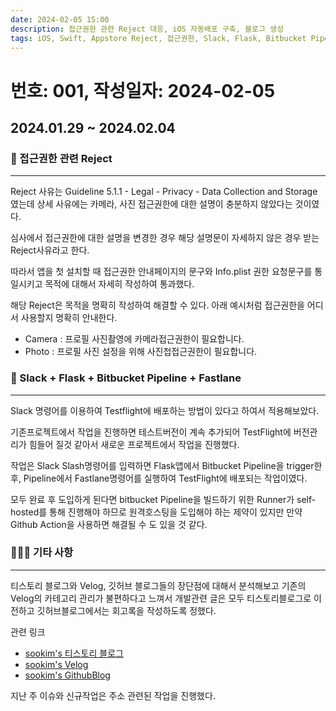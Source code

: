 ```yaml
---
date: 2024-02-05 15:00
description: 접근권한 관련 Reject 대응, iOS 자동배포 구축, 블로그 생성
tags: iOS, Swift, Appstore Reject, 접근권한, Slack, Flask, Bitbucket Pipeline, Fastlane, TestFlight, Blog
---
```

# 번호: 001, 작성일자: 2024-02-05

## 2024.01.29 ~ 2024.02.04
### 🫠 접근권한 관련 Reject
---

Reject 사유는 Guideline 5.1.1 - Legal - Privacy - Data Collection and Storage 였는데 상세 사유에는 카메라, 사진 접근권한에 대한 설명이 충분하지 않았다는 것이였다.

심사에서 접근권한에 대한 설명을 변경한 경우 해당 설명문이 자세하지 않은 경우 받는 Reject사유라고 한다.

따라서 앱을 첫 설치할 때 접근권한 안내페이지의 문구와 Info.plist 권한 요청문구를 통일시키고 목적에 대해서 자세히 작성하여 통과했다.

해당 Reject은 목적을 명확히 작성하여 해결할 수 있다.
아래 예시처럼 접근권한을 어디서 사용할지 명확히 안내한다.
- Camera : 프로필 사진촬영에 카메라접근권한이 필요합니다.
- Photo : 프로필 사진 설정을 위해 사진첩접근권한이 필요합니다.

### 🛫 Slack + Flask + Bitbucket Pipeline + Fastlane
---

Slack 명령어를 이용하여 Testflight에 배포하는 방법이 있다고 하여서 적용해보았다.

기존프로젝트에서 작업을 진행하면 테스트버전이 계속 추가되어 TestFlight에 버전관리가 힘들어 질것 같아서 새로운 프로젝트에서 작업을 진행했다.

작업은 Slack Slash명령어를 입력하면 Flask앱에서 Bitbucket Pipeline을 trigger한 후, Pipeline에서 Fastlane명령어를 실행하여 TestFlight에 배포되는 작업이였다.

모두 완료 후 도입하게 된다면 bitbucket Pipeline을 빌드하기 위한 Runner가 self-hosted를 통해 진행해야 하므로 원격호스팅을 도입해야 하는 제약이 있지만 만약 Github Action을 사용하면 해결될 수 도 있을 것 같다.

### 🙋🏻‍♂️ 기타 사항
---
 
티스토리 블로그와 Velog, 깃허브 블로그들의 장단점에 대해서 분석해보고 기존의 Velog의 카테고리 관리가 불편하다고 느껴서 개발관련 글은 모두 티스토리블로그로 이전하고 깃허브블로그에서는 회고록을 작성하도록 정했다.

관련 링크
- [sookim's 티스토리 블로그](https://sookim-1.tistory.com/)
- [sookim's Velog](https://velog.io/@sookim-1/posts)
- [sookim's GithubBlog](https://sookim-1.github.io/)

지난 주 이슈와 신규작업은 주소 관련된 작업을 진행했다.
